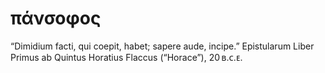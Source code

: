 # πάνσοφος
“Dimidium facti, qui coepit, habet; sapere aude, incipe.” Epistularum Liber Primus ab Quintus Horatius Flaccus (“Horace”), 20 ʙ.ᴄ.ᴇ.
